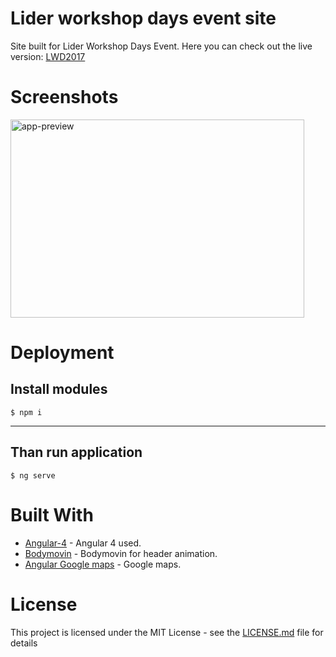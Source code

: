 # Lider workshop days event site
Site built for Lider Workshop Days Event.
Here you can check out the live version:
[LWD2017](https://peterporzuczek.github.io/LiderWorkshopDays/)

Screenshots
========
<div>
<img src="https://i.imgur.com/qc6ZHKK.png" alt="app-preview" width="470" height="317">
</div>

Deployment
========
Install modules
----
	$ npm i
----
Than run application
----
	$ ng serve

Built With
========
* [Angular-4](https://angular.io) - Angular 4 used.
* [Bodymovin](https://github.com/bodymovin/bodymovin) - Bodymovin for header animation.
* [Angular Google maps](https://github.com/SebastianM/angular-google-maps) - Google maps.

License
========
This project is licensed under the MIT License - see the [LICENSE.md](LICENSE.md) file for details
